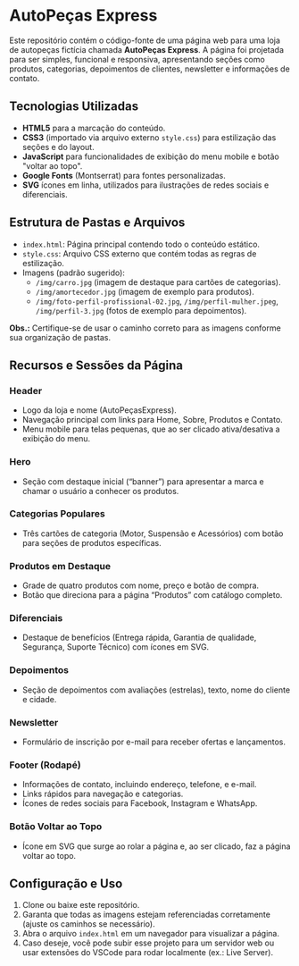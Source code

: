 # AutoPeças Express

Este repositório contém o código-fonte de uma página web para uma loja de autopeças fictícia chamada **AutoPeças Express**. A página foi projetada para ser simples, funcional e responsiva, apresentando seções como produtos, categorias, depoimentos de clientes, newsletter e informações de contato.

## Tecnologias Utilizadas

- **HTML5** para a marcação do conteúdo.
- **CSS3** (importado via arquivo externo `style.css`) para estilização das seções e do layout.
- **JavaScript** para funcionalidades de exibição do menu mobile e botão "voltar ao topo".
- **Google Fonts** (Montserrat) para fontes personalizadas.
- **SVG** ícones em linha, utilizados para ilustrações de redes sociais e diferenciais.

## Estrutura de Pastas e Arquivos

- `index.html`: Página principal contendo todo o conteúdo estático.
- `style.css`: Arquivo CSS externo que contém todas as regras de estilização.
- Imagens (padrão sugerido):
  - `/img/carro.jpg` (imagem de destaque para cartões de categorias).
  - `/img/amortecedor.jpg` (imagem de exemplo para produtos).
  - `/img/foto-perfil-profissional-02.jpg`, `/img/perfil-mulher.jpeg`, `/img/perfil-3.jpg` (fotos de exemplo para depoimentos).

**Obs.:** Certifique-se de usar o caminho correto para as imagens conforme sua organização de pastas.

## Recursos e Sessões da Página

### Header

- Logo da loja e nome (AutoPeçasExpress).
- Navegação principal com links para Home, Sobre, Produtos e Contato.
- Menu mobile para telas pequenas, que ao ser clicado ativa/desativa a exibição do menu.

### Hero

- Seção com destaque inicial (“banner”) para apresentar a marca e chamar o usuário a conhecer os produtos.

### Categorias Populares

- Três cartões de categoria (Motor, Suspensão e Acessórios) com botão para seções de produtos específicas.

### Produtos em Destaque

- Grade de quatro produtos com nome, preço e botão de compra.
- Botão que direciona para a página “Produtos” com catálogo completo.

### Diferenciais

- Destaque de benefícios (Entrega rápida, Garantia de qualidade, Segurança, Suporte Técnico) com ícones em SVG.

### Depoimentos

- Seção de depoimentos com avaliações (estrelas), texto, nome do cliente e cidade.

### Newsletter

- Formulário de inscrição por e-mail para receber ofertas e lançamentos.

### Footer (Rodapé)

- Informações de contato, incluindo endereço, telefone, e e-mail.
- Links rápidos para navegação e categorias.
- Ícones de redes sociais para Facebook, Instagram e WhatsApp.

### Botão Voltar ao Topo

- Ícone em SVG que surge ao rolar a página e, ao ser clicado, faz a página voltar ao topo.

## Configuração e Uso

1. Clone ou baixe este repositório.
2. Garanta que todas as imagens estejam referenciadas corretamente (ajuste os caminhos se necessário).
3. Abra o arquivo `index.html` em um navegador para visualizar a página.
4. Caso deseje, você pode subir esse projeto para um servidor web ou usar extensões do VSCode para rodar localmente (ex.: Live Server).
